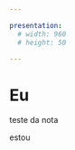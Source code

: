 ```yaml
---

presentation:
  # width: 960
  # height: 50

---
```


<!-- slide  -->
# Eu
<!-- slide  -->
teste da nota
<!-- slide vertical=true -->
estou
